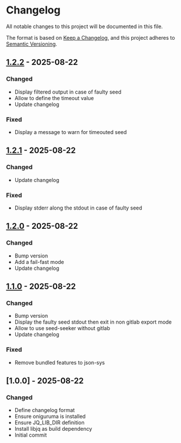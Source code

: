 # Changelog

All notable changes to this project will be documented in this file.

The format is based on [Keep a Changelog](https://keepachangelog.com/en/1.0.0/),
and this project adheres to [Semantic Versioning](https://semver.org/spec/v2.0.0.html).

## [1.2.2] - 2025-08-22

### Changed

- Display filtered output in case of faulty seed
- Allow to define the timeout value
- Update changelog

### Fixed

- Display a message to warn for timeouted seed

## [1.2.1] - 2025-08-22

### Changed

- Update changelog

### Fixed

- Display stderr along the stdout in case of faulty seed

## [1.2.0] - 2025-08-22

### Changed

- Bump version
- Add a fail-fast mode
- Update changelog

## [1.1.0] - 2025-08-22

### Changed

- Bump version
- Display the faulty seed stdout then exit in non gitlab export mode
- Allow to use seed-seeker without gitlab
- Update changelog

### Fixed

- Remove bundled features to json-sys

## [1.0.0] - 2025-08-22

### Changed

- Define changelog format
- Ensure oniguruma is installed
- Ensure JQ_LIB_DIR definition
- Install libjq as build dependency
- Initial commit

[1.2.2]: https://github.com/FDB-Cabinet/ssed-seeker/compare/v1.2.1..v1.2.2
[1.2.1]: https://github.com/FDB-Cabinet/ssed-seeker/compare/v1.2.0..v1.2.1
[1.2.0]: https://github.com/FDB-Cabinet/ssed-seeker/compare/v1.1.0..v1.2.0
[1.1.0]: https://github.com/FDB-Cabinet/ssed-seeker/compare/v1.0.0..v1.1.0

<!-- generated by git-cliff -->
